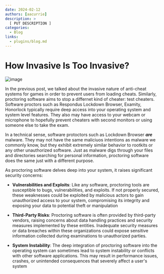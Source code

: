 ```yaml
---
date: 2024-02-12
authors: [aacurrie]
description: >
  [ PUT DESCRIPTION ]
categories:
  - Blog
links:
  - plugins/blog.md
---
```


# How Invasive Is Too Invasive?

![image](https://baylorlariat.com/wp-content/uploads/2021/03/lariat-lockdown-browser-copy.png)

In the previous post, we talked about the invasive nature of anti-cheat systems for games in order to prevent users from loading cheats. Similarly, proctoring software aims to stop a differnet kind of cheater: test cheaters. Software proctors such as Respondus Lockdown Browser, Examity, Honorlock typically require deep access into your operating system and system level features. They also may have access to your webcam or microphone to hopefully prevent cheaters with second monitors or using someone else to take the exam. 

In a technical sense, software protoctors such as Lockdown Browser *__are__* malware. They may not have the same maliciuos intentions as malware we commonly know, but they exhibit extremely similar behavior to rootkits or any other unauthorized software. Just as malware digs through your files and directories searching for personal information, proctoring software does the same just with a different purpose.

As proctoring software delves deep into your system, it raises significant security concerns:

- __Vulnerabilities and Exploits__: Like any software, proctoring tools are susceptible to bugs, vulnerabilities, and exploits. If not properly secured, these weaknesses could be exploited by malicious actors to gain unauthorized access to your system, compromising its integrity and exposing your data to potential theft or manipulation

- __Third-Party Risks__: Proctoring software is often provided by third-party vendors, raising concerns about data handling practices and security measures implemented by these entities. Inadequate security measures or data breaches within these organizations could expose sensitive information collected during examinations to unauthorized parties.

- __System Instability__: The deep integration of proctoring software into the operating system can sometimes lead to system instability or conflicts with other software applications. This may result in performance issues, crashes, or unintended consequences that severely affect a user's system